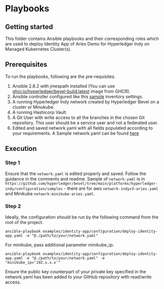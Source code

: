 [//]: # (##############################################################################################)
[//]: # (Copyright Accenture. All Rights Reserved.)
[//]: # (SPDX-License-Identifier: Apache-2.0)
[//]: # (##############################################################################################)

# Playbooks

## Getting started
This folder contains Ansible playbooks and their corresponding roles which are used to deploy Identity App of Aries Demo for Hyperledger Indy on Managed Kubernetes Cluster(s).


## Prerequisites

To run the playbooks, following are the pre-requisites.
1. Ansible 2.8.2 with jmespath installed (You can use [ghcr.io/hyperledger/bevel-build:latest](https://github.com/orgs/hyperledger/packages?repo_name=bevel) image from GHCR).
2. Ansible controller configured like this [sample](../../../platforms/shared/inventory) inventory settings.
3. A running Hyperledger Indy network created by Hyperledger Bevel on a cluster or Minukube.
4. A running Hashicorp Vault.
5. A Git User with write access to all the branches in the chosen Git repository. This user should be a service user and not a federated user.
6. Edited and saved network.yaml with all fields populated according to your requirements. A Sample network.yaml can be found [here](https://github.com/hyperledger/bevel/blob/main/platforms/hyperledger-indy/configuration/samples/network-indyv3-aries.yaml)

## Execution

### Step 1
Ensure that the `network.yaml` is edited properly and saved. Follow the guidance in the comments and readme.
Sample of `network.yaml` is in `https://github.com/hyperledger/bevel/tree/main/platforms/hyperledger-indy/configuration/samples` - there are for aws `network-indyv3-aries.yaml` and Minikube `network-minikube-aries.yaml`.

### Step 2
Ideally, the configuration should be run by the following command from the root of the project.
```
ansible-playbook examples/identity-app/configuration/deploy-identity-app.yaml -e "@./path/to/your/network.yaml"
```
For minikube, pass additional parameter minikube_ip:
```
ansible-playbook examples/identity-app/configuration/deploy-identity-app.yaml -e "@./path/to/your/network.yaml" -e "minikube_ip='192.x.x.x'"
```
Ensure the public key counterpart of your private key specified in the network.yaml has been added to your GitHub repository with read/write access.<br>
